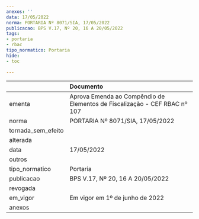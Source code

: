 ```yaml
---
anexos: ''
data: 17/05/2022
norma: PORTARIA Nº 8071/SIA, 17/05/2022
publicacao: BPS V.17, Nº 20, 16 A 20/05/2022
tags:
- portaria
- rbac
tipo_normatico: Portaria
hide: 
- toc 
 
---
```


|                    | Documento                                                                 |
|:-------------------|:--------------------------------------------------------------------------|
| ementa             | Aprova Emenda ao Compêndio de Elementos de Fiscalização - CEF RBAC nº 107 |
| norma              | PORTARIA Nº 8071/SIA, 17/05/2022                                          |
| tornada_sem_efeito |                                                                           |
| alterada           |                                                                           |
| data               | 17/05/2022                                                                |
| outros             |                                                                           |
| tipo_normatico     | Portaria                                                                  |
| publicacao         | BPS V.17, Nº 20, 16 A 20/05/2022                                          |
| revogada           |                                                                           |
| em_vigor           | Em vigor em 1º de junho de 2022                                           |
| anexos             |                                                                           |